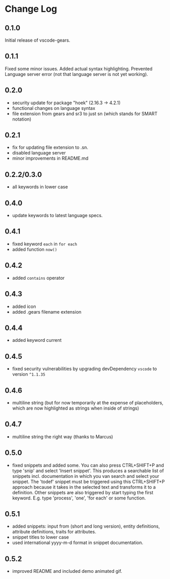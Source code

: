 # Change Log

## 0.1.0

Initial release of vscode-gears.

## 0.1.1

Fixed some minor issues. Added actual syntax highlighting. Prevented Language server error (not that language server is not yet working).

## 0.2.0

- security update for package "hoek" (2.16.3 -> 4.2.1)
- functional changes on language syntax
- file extension from gears and sr3 to just sn (which stands for SMART notation)

## 0.2.1

- fix for updating file extension to .sn.
- disabled language server
- minor improvements in README.md

## 0.2.2/0.3.0

- all keywords in lower case

## 0.4.0

- update keywords to latest language specs.

## 0.4.1

- fixed keyword `each` in `for each`
- added function `now()`

## 0.4.2

- added `contains` operator

## 0.4.3

- added icon
- added .gears filename extension

## 0.4.4

- added keyword current

## 0.4.5

- fixed security vulnerabilities by upgrading devDependency `vscode` to version `^1.1.35`

## 0.4.6

- multiline string (but for now temporarily at the expense of placeholders, which are now highlighted as strings when inside of strings)

## 0.4.7

- multiline string the right way (thanks to Marcus)

## 0.5.0

- fixed snippets and added some. You can also press CTRL+SHIFT+P and type 'snip' and select 'Insert snippet'. This produces a searchable list of snippets incl. documentation in which you van search and select your snippet. The 'todef' snippet must be triggered using this CTRL+SHIFT+P approach because it takes in the selected text and transforms it to a definition. Other snippets are also triggered by start typing the first keyword. E.g. type 'process', 'one', 'for each' or some function.

## 0.5.1

- added snippets: input from (short and long version), entity definitions, attribute definitions, traits for attributes.
- snippet titles to lower case
- used international yyyy-m-d format in snippet documentation.

## 0.5.2

- improved README and included demo animated gif.